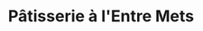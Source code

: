 ---
title: "Pâtisserie à l'Entre Mets"
url: /ferrette/patisserie-a-lentre-mets/
shop: Konditorei
---